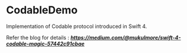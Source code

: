 # CodableDemo
Implementation of Codable protocol introduced in Swift 4.

Refer the blog for details :
***https://medium.com/@mukulmore/swift-4-codable-magic-57442c91cbae***
